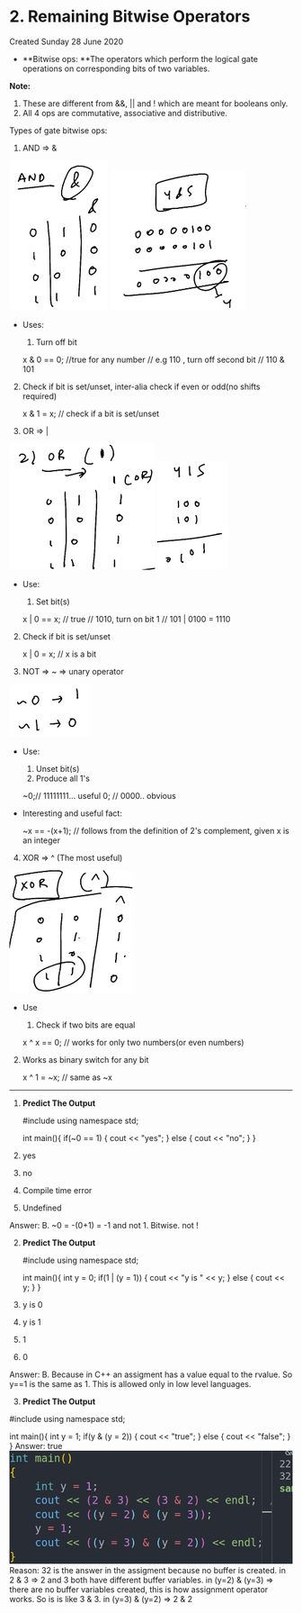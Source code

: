 # 2. Remaining Bitwise Operators
Created Sunday 28 June 2020


* **Bitwise ops: **The operators which perform the logical gate operations on corresponding bits of two variables. 

__Note:__ 

1. These are different from &&, || and ! which are meant for booleans only.
2. All 4 ops are commutative, associative and distributive.


Types of gate bitwise ops:

1. AND ⇒ &

![](./2._Remaining_Bitwise_Operators/pasted_image005.png) ![](./2._Remaining_Bitwise_Operators/pasted_image001.png) 

* Uses: 
	1. Turn off bit

	x & 0 == 0; //true for any number
	// e.g 110 , turn off second bit
	// 110 & 101


2. Check if bit is set/unset, inter-alia check if even or odd(no shifts required)

	x & 1 = x; // check if a bit is set/unset


2. OR ⇒ |

![](./2._Remaining_Bitwise_Operators/pasted_image002.png) ![](./2._Remaining_Bitwise_Operators/pasted_image004.png)

* Use: 
	1. Set bit(s)

	 x | 0 == x; // true
	 // 1010, turn on bit 1
	 // 101 | 0100 = 1110
	

2. Check if bit is set/unset

	x | 0 = x; // x is a bit


3. NOT ⇒ ~ ⇒ unary operator

![](./2._Remaining_Bitwise_Operators/pasted_image007.png)

* Use: 
	1. Unset bit(s)
	2. Produce all 1's

	~0;// 11111111... useful
	0; // 0000.. obvious
		

* Interesting and useful fact:

	~x == -(x+1); // follows from the definition of 2's complement, given x is an integer


4. XOR ⇒ ^ (The most useful)

![](./2._Remaining_Bitwise_Operators/pasted_image008.png)

* Use
	1. Check if two bits are equal

	x ^ x == 0; // works for only two numbers(or even numbers)


2. Works as binary switch for any bit

	x ^ 1 = ~x; // same as ~x
		

*****


1. **Predict The Output**

	#include<iostream>
	using namespace std;
	
	int main(){
		if(~0 == 1) {
			cout << "yes";
		}
		else {
			cout << "no";
		}
	}


1. yes
2. no 
3. Compile time error
4. Undefined

Answer: B. ~0 = -(0+1) = -1 and not 1. Bitwise. not !


2. **Predict The Output**

	#include <iostream>
	using namespace std;
	
	int main(){
	    int y = 0;
	    if(1 | (y = 1)) {
	        cout << "y is " << y;
	    }
	    else {
	        cout << y;
	    }
	}


1. y is 0
2. y is 1
3. 1
4. 0

Answer: B. Because in C++ an assigment has a value equal to the rvalue. So y==1 is the same as 1. This is allowed only in low level languages.


3. **Predict The Output**

#include <iostream>
using namespace std;

int main(){
int y = 1;
if(y & (y = 2)) {
cout << "true";
}
else {
cout << "false";
}
}
Answer: true
![](./2._Remaining_Bitwise_Operators/pasted_image.png)
Reason: 32 is the answer in the assigment because no buffer is created.
in 2 & 3 ⇒ 2 and 3 both have different buffer variables.
in (y=2) & (y=3) ⇒ there are no buffer variables created, this is how assignment operator works. So is is like 3 & 3. 
in  (y=3) & (y=2) ⇒ 2 & 2


